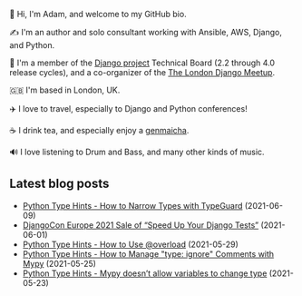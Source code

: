<p>
  👋 Hi, I'm Adam, and welcome to my GitHub bio.
</p>
<p>
  ✍️ I'm an author and solo consultant working with Ansible, AWS, Django, and Python.
</p>
<p>
  🦄 I'm a member of the <a href="https://www.djangoproject.com/foundation/teams/">Django project</a> Technical Board (2.2 through 4.0 release cycles),
  and a co-organizer of the <a href="https://www.djangolondon.com/">The London Django Meetup</a>.
</p>
<p>
  🇬🇧 I'm based in London, UK.
</p>
<p>
  ✈️ I love to travel, especially to Django and Python conferences!
</p>
<p>
  ☕️ I drink tea, and especially enjoy a <a href="https://en.wikipedia.org/wiki/Genmaicha">genmaicha</a>.
</p>
<p>
  🔊 I love listening to Drum and Bass, and many other kinds of music.
</p>

## Latest blog posts

* [Python Type Hints - How to Narrow Types with TypeGuard](https://adamj.eu/tech/2021/06/09/python-type-hints-how-to-narrow-types-with-typeguard/) (2021-06-09)
* [DjangoCon Europe 2021 Sale of “Speed Up Your Django Tests”](https://adamj.eu/tech/2021/06/01/djangocon-europe-2021-sale-of-speed-up-your-django-tests/) (2021-06-01)
* [Python Type Hints - How to Use @overload](https://adamj.eu/tech/2021/05/29/python-type-hints-how-to-use-overload/) (2021-05-29)
* [Python Type Hints - How to Manage "type: ignore" Comments with Mypy](https://adamj.eu/tech/2021/05/25/python-type-hints-specific-type-ignore/) (2021-05-25)
* [Python Type Hints - Mypy doesn’t allow variables to change type](https://adamj.eu/tech/2021/05/23/python-type-hints-mypy-doesnt-allow-variables-to-change-type/) (2021-05-23)
